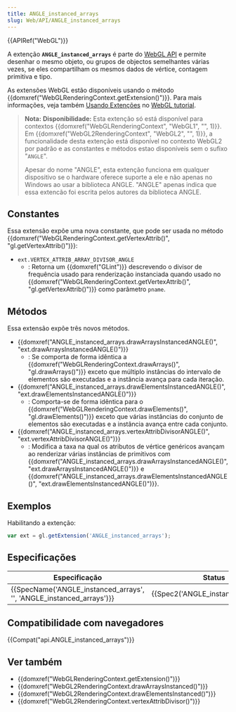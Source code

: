 ```yaml
---
title: ANGLE_instanced_arrays
slug: Web/API/ANGLE_instanced_arrays
---
```

{{APIRef("WebGL")}}

A extenção **`ANGLE_instanced_arrays`** é parte do [WebGL API](/pt-BR/docs/Web/API/WebGL_API) e permite desenhar o mesmo objeto, ou grupos de objectos semelhantes várias vezes, se eles compartilham os mesmos dados de vértice, contagem primitiva e tipo.

As extensões WebGL estão disponíveis usando o método {{domxref("WebGLRenderingContext.getExtension()")}}. Para mais informações, veja também [Usando Extenções](/pt-BR/docs/Web/API/WebGL_API/Using_Extensions) no [WebGL tutorial](/pt-BR/docs/Web/API/WebGL_API/Tutorial).

> **Nota:** **Disponibilidade:** Esta extenção só está disponível para contextos {{domxref("WebGLRenderingContext", "WebGL1", "", 1)}}. Em {{domxref("WebGL2RenderingContext", "WebGL2", "", 1)}}, a funcionalidade desta extenção está disponível no contexto WebGL2 por padrão e as constantes e métodos estao disponíveis sem o sufixo "`ANGLE`".
>
> Apesar do nome "ANGLE", esta extenção funciona em qualquer dispositivo se o hardware oferece suporte a ele e não apenas no Windows ao usar a biblioteca ANGLE. "ANGLE" apenas indica que essa extencão foi escrita pelos autores da biblioteca ANGLE.

## Constantes

Essa extensão expõe uma nova constante, que pode ser usada no método {{domxref("WebGLRenderingContext.getVertexAttrib()", "gl.getVertexAttrib()")}}:

- `ext.VERTEX_ATTRIB_ARRAY_DIVISOR_ANGLE`
  - : Retorna um {{domxref("GLint")}} descrevendo o divisor de frequência usado para renderização instanciada quando usado no {{domxref("WebGLRenderingContext.getVertexAttrib()", "gl.getVertexAttrib()")}} como parâmetro `pname`.

## Métodos

Essa extensão expõe três novos métodos.

- {{domxref("ANGLE_instanced_arrays.drawArraysInstancedANGLE()", "ext.drawArraysInstancedANGLE()")}}
  - : Se comporta de forma idêntica a {{domxref("WebGLRenderingContext.drawArrays()", "gl.drawArrays()")}} exceto que múltiplo instâncias do intervalo de elementos são executadas e a instância avança para cada iteração.
- {{domxref("ANGLE_instanced_arrays.drawElementsInstancedANGLE()", "ext.drawElementsInstancedANGLE()")}}
  - : Comporta-se de forma idêntica para o {{domxref("WebGLRenderingContext.drawElements()", "gl.drawElements()")}} exceto que várias instâncias do conjunto de elementos são executadas e a instância avança entre cada conjunto.
- {{domxref("ANGLE_instanced_arrays.vertexAttribDivisorANGLE()", "ext.vertexAttribDivisorANGLE()")}}
  - : Modifica a taxa na qual os atributos de vértice genéricos avançam ao renderizar várias instâncias de primitivos com {{domxref("ANGLE_instanced_arrays.drawArraysInstancedANGLE()", "ext.drawArraysInstancedANGLE()")}} e {{domxref("ANGLE_instanced_arrays.drawElementsInstancedANGLE()", "ext.drawElementsInstancedANGLE()")}}.

## Exemplos

Habilitando a extenção:

```js
var ext = gl.getExtension('ANGLE_instanced_arrays');
```

## Especificações

| Especificação                                                                                | Status                                           | Comentário         |
| -------------------------------------------------------------------------------------------- | ------------------------------------------------ | ------------------ |
| {{SpecName('ANGLE_instanced_arrays', '', 'ANGLE_instanced_arrays')}} | {{Spec2('ANGLE_instanced_arrays')}} | definição inicial. |

## Compatibilidade com navegadores

{{Compat("api.ANGLE_instanced_arrays")}}

## Ver também

- {{domxref("WebGLRenderingContext.getExtension()")}}
- {{domxref("WebGL2RenderingContext.drawArraysInstanced()")}}
- {{domxref("WebGL2RenderingContext.drawElementsInstanced()")}}
- {{domxref("WebGL2RenderingContext.vertexAttribDivisor()")}}
